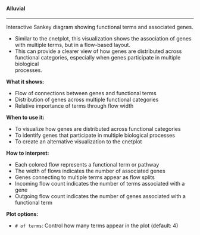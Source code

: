 #### Alluvial
-------------

Interactive Sankey diagram showing functional terms and associated genes.
- Similar to the cnetplot, this visualization shows the association of genes with multiple terms, but in a flow-based layout.
- This can provide a clearer view of how genes are distributed across functional categories, especially when genes participate in multiple biological  
  processes.

**What it shows:**
- Flow of connections between genes and functional terms
- Distribution of genes across multiple functional categories
- Relative importance of terms through flow width

**When to use it:**
- To visualize how genes are distributed across functional categories
- To identify genes that participate in multiple biological processes
- To create an alternative visualization to the cnetplot

**How to interpret:**
- Each colored flow represents a functional term or pathway
- The width of flows indicates the number of associated genes
- Genes connecting to multiple terms appear as flow splits
- Incoming flow count indicates the number of terms associated with a gene
- Outgoing flow count indicates the number of genes associated with a functional term

**Plot options:**
- `# of terms`: Control how many terms appear in the plot (default: 4)
